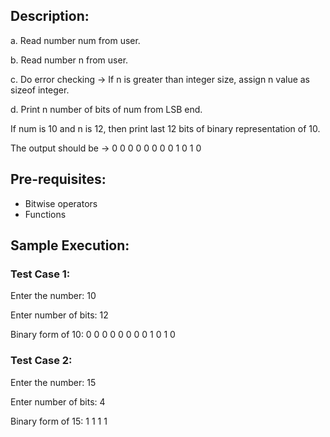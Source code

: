 ## Description:


a. Read number num from user.

b. Read number n from user.

c. Do error checking
  -> If n is greater than integer size, assign n value as sizeof integer.

d. Print n number of bits of num from LSB end.

If num is 10 and n is 12, then print last 12 bits of binary representation of 10.

The output should be -> 0 0 0 0 0 0 0 0 1 0 1 0

## Pre-requisites:

* Bitwise operators
* Functions

## Sample Execution: 

### Test Case 1:

Enter the number: 10

Enter number of bits: 12

Binary form of 10: 0 0 0 0 0 0 0 0 1 0 1 0 

### Test Case 2:

Enter the number: 15

Enter number of bits: 4

Binary form of 15: 1 1 1 1


